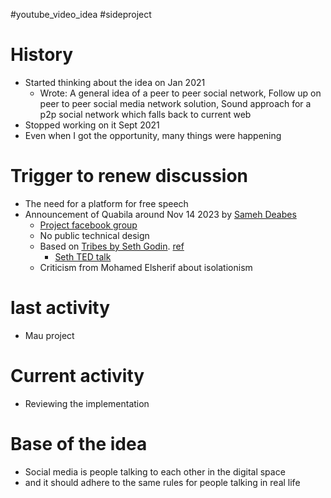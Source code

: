 #youtube_video_idea #sideproject

# History
+ Started thinking about the idea on Jan 2021
  + Wrote: A general idea of a peer to peer social network, Follow up on peer to peer social media network solution, Sound approach for a p2p social network which falls back to current web
+ Stopped working on it Sept 2021
+ Even when I got the opportunity, many things were happening

# Trigger to renew discussion
+ The need for a platform for free speech
+ Announcement of Quabila around Nov 14 2023 by [Sameh Deabes](https://www.facebook.com/sameh.serag.deabes)
  + [Project facebook group](https://www.facebook.com/groups/qabilahdotcom)
  + No public technical design
  + Based on [Tribes by Seth Godin](https://www.amazon.de/-/en/Seth-Godin/dp/1591842336). [ref](https://www.facebook.com/groups/qabilahdotcom/posts/1152875932354938)
    + [Seth TED talk](https://www.youtube.com/watch?v=589tH-wtCak)
  + Criticism from Mohamed Elsherif about isolationism 

# last activity
+ Mau project

# Current activity
+ Reviewing the implementation

# Base of the idea
+ Social media is people talking to each other in the digital space
+ and it should adhere to the same rules for people talking in real life